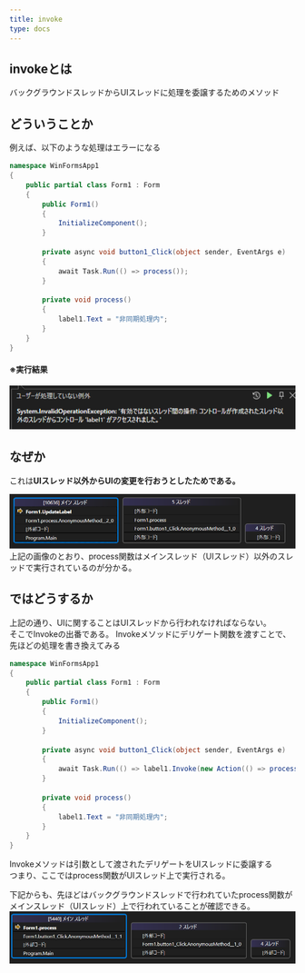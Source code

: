 ```yaml
---
title: invoke
type: docs
---
```


## invokeとは
バックグラウンドスレッドからUIスレッドに処理を委譲するためのメソッド

## どういうことか
例えば、以下のような処理はエラーになる

```C#
namespace WinFormsApp1
{
    public partial class Form1 : Form
    {
        public Form1()
        {
            InitializeComponent();
        }

        private async void button1_Click(object sender, EventArgs e)
        {
            await Task.Run(() => process());
        }

        private void process()
        {
            label1.Text = "非同期処理内";
        }
    }
}
```


#### ※実行結果  
![alt text](https://github.com/hummer12345/DailyCodeJournal/blob/main/static/images/image1.png?raw=true)
## なぜか
これは<strong>UIスレッド以外からUIの変更を行おうとしたためである。</strong>


![alt text](https://github.com/hummer12345/DailyCodeJournal/blob/main/static/images/image2.png?raw=true)
上記の画像のとおり、process関数はメインスレッド（UIスレッド）以外のスレッドで実行されているのが分かる。

## ではどうするか
上記の通り、UIに関することはUIスレッドから行われなければならない。  
そこでInvokeの出番である。
Invokeメソッドにデリゲート関数を渡すことで、
先ほどの処理を書き換えてみる
```C#
namespace WinFormsApp1
{
    public partial class Form1 : Form
    {
        public Form1()
        {
            InitializeComponent();
        }

        private async void button1_Click(object sender, EventArgs e)
        {
            await Task.Run(() => label1.Invoke(new Action(() => process())));
        }

        private void process()
        {
            label1.Text = "非同期処理内";
        }
    }
}

```

Invokeメソッドは引数として渡されたデリゲートをUIスレッドに委譲する  
つまり、ここではprocess関数がUIスレッド上で実行される。  

下記からも、先ほどはバックグラウンドスレッドで行われていたprocess関数がメインスレッド（UIスレッド）上で行われていることが確認できる。
![alt text](https://github.com/hummer12345/DailyCodeJournal/blob/main/static/images/image3.png?raw=true)

